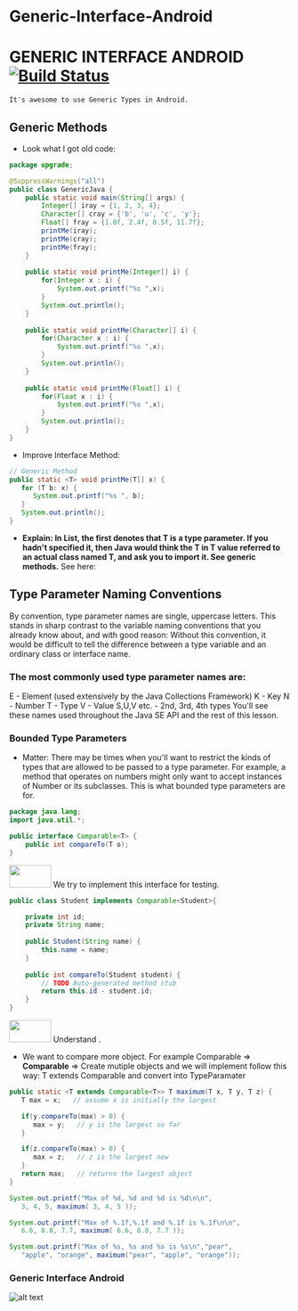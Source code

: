 # Generic-Interface-Android
# GENERIC INTERFACE ANDROID [![Build Status](https://travis-ci.org/nomensa/jquery.hide-show.svg)](https://travis-ci.org/nomensa/jquery.hide-show.svg?branch=master)

   ```It's awesome to use Generic Types in Android.```
   
## Generic Methods
- Look what I got old code:
```java
package upgrade;

@SuppressWarnings("all")
public class GenericJava {
	public static void main(String[] args) {
		Integer[] iray = {1, 2, 3, 4};
		Character[] cray = {'b', 'u', 'c', 'y'};
		Float[] fray = {1.0f, 2.4f, 0.5f, 11.7f};
		printMe(iray);
		printMe(cray);
		printMe(fray);
	}
	
	public static void printMe(Integer[] i) {
		for(Integer x : i) {
			System.out.printf("%s ",x);
		}
		System.out.println();
	}
	
	public static void printMe(Character[] i) {
		for(Character x : i) {
			System.out.printf("%s ",x);
		}
		System.out.println();
	}
	
	public static void printMe(Float[] i) {
		for(Float x : i) {
			System.out.printf("%s ",x);
		}
		System.out.println();
	}
}
```
- Improve Interface Method:
```java
// Generic Method
public static <T> void printMe(T[] x) {
   for (T b: x) {
      System.out.printf("%s ", b);
   }
   System.out.println();
}
```
- <b>Explain: In <T> List<T>, the first <T> denotes that T is a type parameter. If you hadn't specified it, then Java would think the T in T value referred to an actual class named T, and ask you to import it. See generic methods.</b>
See here: 
## Type Parameter Naming Conventions
By convention, type parameter names are single, uppercase letters. This stands in sharp contrast to the variable naming conventions that you already know about, and with good reason: Without this convention, it would be difficult to tell the difference between a type variable and an ordinary class or interface name.

### The most commonly used type parameter names are:

E - Element (used extensively by the Java Collections Framework)
K - Key
N - Number
T - Type
V - Value
S,U,V etc. - 2nd, 3rd, 4th types
You'll see these names used throughout the Java SE API and the rest of this lesson.

### Bounded Type Parameters
- Matter: There may be times when you'll want to restrict the kinds of types that are allowed to be passed to a type parameter. For example, a method that operates on numbers might only want to accept instances of Number or its subclasses. This is what bounded type parameters are for.
```java
package java.lang;
import java.util.*;

public interface Comparable<T> {
    public int compareTo(T o);
}
```
<img src = "https://github.com/danisluis6/RxJava-Introduction/blob/level_research_reactive/Deeply/x.png" width="75px" height="40px"/> We try to implement this interface for testing.
```java
public class Student implements Comparable<Student>{

	private int id;
	private String name;
	
	public Student(String name) {
		this.name = name;
	}
	
	public int compareTo(Student student) {
		// TODO Auto-generated method stub
		return this.id - student.id;
	}
}
```
<img src = "https://github.com/danisluis6/RxJava-Introduction/blob/level_research_reactive/Deeply/x.png" width="75px" height="40px"/> Understand .
- We want to compare more object. For example Comparable<Student> => <b>Comparable<T></b> => Create mutiple objects and
   we will implement follow this way: T extends Comparable<T> and convert into TypeParamater<T>
   
```java
public static <T extends Comparable<T>> T maximum(T x, T y, T z) {
   T max = x;   // assume x is initially the largest

   if(y.compareTo(max) > 0) {
      max = y;   // y is the largest so far
   }

   if(z.compareTo(max) > 0) {
      max = z;   // z is the largest now                 
   }
   return max;   // returns the largest object   
}

System.out.printf("Max of %d, %d and %d is %d\n\n", 
   3, 4, 5, maximum( 3, 4, 5 ));

System.out.printf("Max of %.1f,%.1f and %.1f is %.1f\n\n",
   6.6, 8.8, 7.7, maximum( 6.6, 8.8, 7.7 ));

System.out.printf("Max of %s, %s and %s is %s\n","pear",
   "apple", "orange", maximum("pear", "apple", "orange"));
```
### Generic Interface Android


![alt text](https://github.com/danisluis6/RxJava-Introduction/blob/level_research_reactive/Deeply/1.png)

